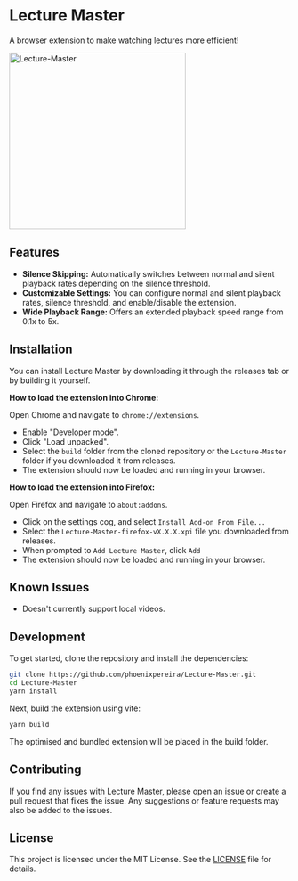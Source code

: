 # Lecture Master

A browser extension to make watching lectures more efficient!

<img width="317" alt="Lecture-Master" src="https://github.com/phoenixpereira/Lecture-Master/assets/47909638/6741768c-8b48-4ab9-b752-4968c06e5e86">

## Features

- **Silence Skipping:** Automatically switches between normal and silent playback rates depending on the silence threshold.
- **Customizable Settings:** You can configure normal and silent playback rates, silence threshold, and enable/disable the extension.
- **Wide Playback Range:** Offers an extended playback speed range from 0.1x to 5x.

## Installation
You can install Lecture Master by downloading it through the releases tab or by building it yourself.

**How to load the extension into Chrome:**

Open Chrome and navigate to `chrome://extensions`.
- Enable "Developer mode".
- Click "Load unpacked".
- Select the `build` folder from the cloned repository or the `Lecture-Master` folder if you downloaded it from releases.
- The extension should now be loaded and running in your browser.
  
**How to load the extension into Firefox:**

Open Firefox and navigate to `about:addons`.
- Click on the settings cog, and select `Install Add-on From File...`
- Select the `Lecture-Master-firefox-vX.X.X.xpi` file you downloaded from releases.
- When prompted to `Add Lecture Master`, click `Add`
- The extension should now be loaded and running in your browser.
  
## Known Issues
- Doesn't currently support local videos.

## Development
To get started, clone the repository and install the dependencies:

```bash
git clone https://github.com/phoenixpereira/Lecture-Master.git
cd Lecture-Master
yarn install
```

Next, build the extension using vite:

```bash
yarn build
```

The optimised and bundled extension will be placed in the build folder.

## Contributing
If you find any issues with Lecture Master, please open an issue or create a pull request that fixes the issue. Any suggestions or feature requests may also be added to the issues.

## License
This project is licensed under the MIT License. See the [LICENSE](LICENSE) file for details.
